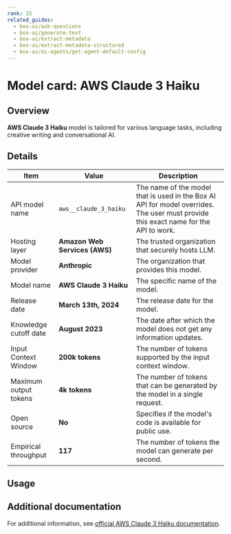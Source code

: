 ```yaml
---
rank: 15
related_guides:
  - box-ai/ask-questions
  - box-ai/generate-text
  - box-ai/extract-metadata
  - box-ai/extract-metadata-structured
  - box-ai/ai-agents/get-agent-default-config
---
```

# Model card: AWS Claude 3 Haiku

## Overview

**AWS Claude 3 Haiku** model is tailored for various language tasks, including creative writing and conversational AI.

## Details

| Item  | Value | Description |
|-----------|----------|----------|
|API model name|`aws__claude_3_haiku`| The name of the model that is used in the Box AI API for model overrides. The user must provide this exact name for the API to work. |
|Hosting layer|  **Amazon Web Services (AWS)** | The trusted organization that securely hosts LLM. |
|Model provider|**Anthropic**| The organization that provides this model. |
|Model name|**AWS Claude 3 Haiku**| The specific name of the model. | 
|Release date| **March 13th, 2024** | The release date for the model.|
|Knowledge cutoff date| **August 2023**| The date after which the model does not get any information updates. |
|Input Context Window |**200k tokens**| The number of tokens supported by the input context window.| 
|Maximum output tokens | **4k tokens** |The number of tokens that can be generated by the model in a single request.| 
|Open source | **No** | Specifies if the model's code is available for public use.
|Empirical throughput| **117** | The number of tokens the model can generate per second.|

## Usage

## Additional documentation

For additional information, see [official AWS Claude 3 Haiku documentation][aws-claude].

[aws-claude]: https://aws.amazon.com/bedrock/claude/